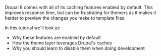 Drupal 8 comes with all of its caching features enabled by default. This improves response time, but can be frustrating for themers as it makes it harder to preview the changes you make to template files.

In this tutorial we'll look at:

* Why these features are enabled by default
* How the theme layer leverages Drupal's caches
* Why you should learn to disable them when doing development



